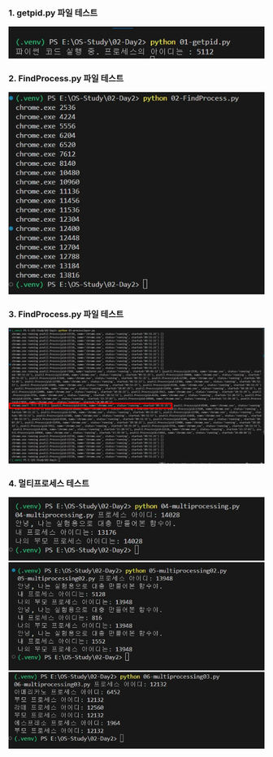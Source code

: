 ### 1. getpid.py 파일 테스트
![](screenshot/01.jpg)

### 2. FindProcess.py 파일 테스트
![](screenshot/02.jpg)

### 3. FindProcess.py 파일 테스트
![](screenshot/03.jpg)

### 4. 멀티프로세스 테스트
![](screenshot/04.jpg)
![](screenshot/05.jpg)
![](screenshot/06.jpg)